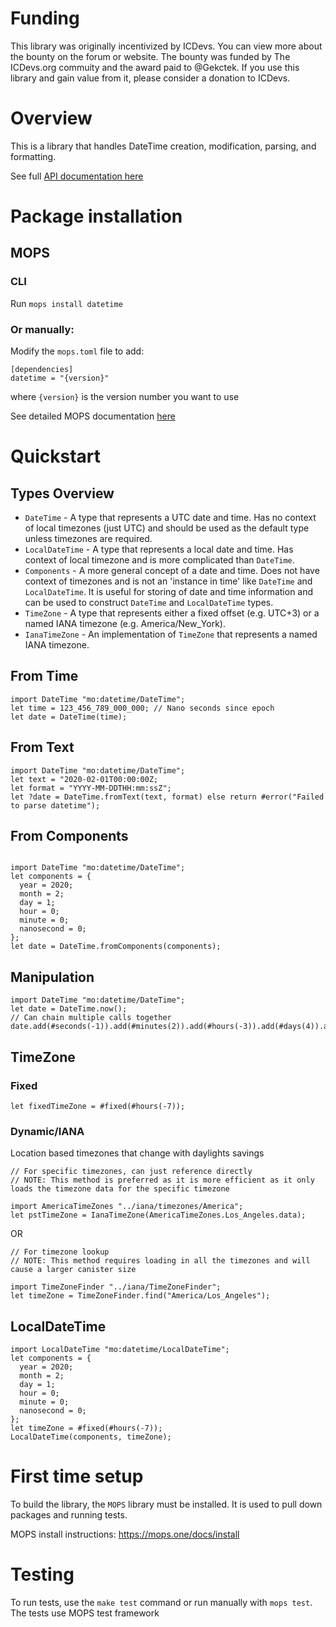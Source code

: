 # Funding

This library was originally incentivized by ICDevs. You can view more about the bounty on the forum or website. The bounty was funded by The ICDevs.org commuity and the award paid to @Gekctek. If you use this library and gain value from it, please consider a donation to ICDevs.

# Overview

This is a library that handles DateTime creation, modification, parsing, and formatting.

See full [API documentation here](./docs/index.md)

# Package installation

## MOPS

### CLI

Run `mops install datetime`

### Or manually:

Modify the `mops.toml` file to add:

```
[dependencies]
datetime = "{version}"
```

where `{version}` is the version number you want to use

See detailed MOPS documentation [here](https://mops.one/docs/install)

# Quickstart

## Types Overview

- `DateTime` - A type that represents a UTC date and time. Has no context of local timezones (just UTC) and should be used as the default type unless timezones are required.
- `LocalDateTime` - A type that represents a local date and time. Has context of local timezone and is more complicated than `DateTime`.
- `Components` - A more general concept of a date and time. Does not have context of timezones and is not an 'instance in time' like `DateTime` and `LocalDateTime`. It is useful for storing of date and time information and can be used to construct `DateTime` and `LocalDateTime` types.
- `TimeZone` - A type that represents either a fixed offset (e.g. UTC+3) or a named IANA timezone (e.g. America/New_York).
- `IanaTimeZone` - An implementation of `TimeZone` that represents a named IANA timezone.

## From Time

```motoko
import DateTime "mo:datetime/DateTime";
let time = 123_456_789_000_000; // Nano seconds since epoch
let date = DateTime(time);
```

## From Text

```motoko
import DateTime "mo:datetime/DateTime";
let text = "2020-02-01T00:00:00Z;
let format = "YYYY-MM-DDTHH:mm:ssZ";
let ?date = DateTime.fromText(text, format) else return #error("Failed to parse datetime");
```

## From Components

```motoko

import DateTime "mo:datetime/DateTime";
let components = {
  year = 2020;
  month = 2;
  day = 1;
  hour = 0;
  minute = 0;
  nanosecond = 0;
};
let date = DateTime.fromComponents(components);
```

## Manipulation

```motoko
import DateTime "mo:datetime/DateTime";
let date = DateTime.now();
// Can chain multiple calls together
date.add(#seconds(-1)).add(#minutes(2)).add(#hours(-3)).add(#days(4)).add(#months(-5)).add(#years(6));
```

## TimeZone

### Fixed

```motoko
let fixedTimeZone = #fixed(#hours(-7));
```

### Dynamic/IANA

Location based timezones that change with daylights savings

```motoko
// For specific timezones, can just reference directly
// NOTE: This method is preferred as it is more efficient as it only loads the timezone data for the specific timezone

import AmericaTimeZones "../iana/timezones/America";
let pstTimeZone = IanaTimeZone(AmericaTimeZones.Los_Angeles.data);
```

OR

```motoko
// For timezone lookup
// NOTE: This method requires loading in all the timezones and will cause a larger canister size

import TimeZoneFinder "../iana/TimeZoneFinder";
let timeZone = TimeZoneFinder.find("America/Los_Angeles");
```

## LocalDateTime

```motoko
import LocalDateTime "mo:datetime/LocalDateTime";
let components = {
  year = 2020;
  month = 2;
  day = 1;
  hour = 0;
  minute = 0;
  nanosecond = 0;
};
let timeZone = #fixed(#hours(-7));
LocalDateTime(components, timeZone);
```

# First time setup

To build the library, the `MOPS` library must be installed. It is used to pull down packages and running tests.

MOPS install instructions: https://mops.one/docs/install

# Testing

To run tests, use the `make test` command or run manually with `mops test`.
The tests use MOPS test framework
